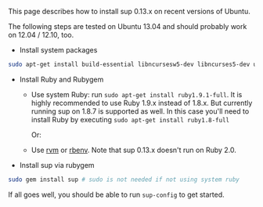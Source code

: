 This page describes how to install sup 0.13.x on recent versions of Ubuntu.

The following steps are tested on Ubuntu 13.04 and should probably work on 12.04 / 12.10, too.

* Install system packages

```bash
sudo apt-get install build-essential libncursesw5-dev libncurses5-dev uuid-dev zlib1g-dev
```

* Install Ruby and Rubygem

  - Use system Ruby: run `sudo apt-get install ruby1.9.1-full`.
    It is highly recommended to use Ruby 1.9.x instead of 1.8.x.
    But currently running sup on 1.8.7 is supported as well.
    In this case you'll need to install Ruby by executing `sudo apt-get install ruby1.8-full`

    Or:

  - Use [rvm] or [rbenv]. Note that sup 0.13.x doesn't run on Ruby 2.0.

* Install sup via rubygem

```bash
sudo gem install sup # sudo is not needed if not using system ruby
```

If all goes well, you should be able to run `sup-config` to get started.

[rvm]: http://rvm.io/
[rbenv]: http://github.com/sstephenson/rbenv